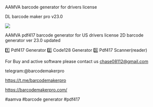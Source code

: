AAMVA barcode generator for drivers license

DL barcode maker pro v23.0

![](https://barcodemakerpro.com/wp-content/uploads/2022/10/barcodemakerpro-768x569.jpg)

AAMVA pdf417 barcode generator for US drivers license
2D barcode generator
ver 23.0 updated

1️⃣ Pdf417 Generator
2️⃣ Code128 Generator
3️⃣ Pdf417 Scanner(reader)

For Buy and active software please contact us
chase08112@gmail.com

telegram:@barcodemakerpro

https://t.me/barcodemakerpro

https://barcodemakerpro.com/

 

#aamva #barcode generator #pdf417
